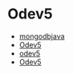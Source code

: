 # Odev5

<!--Index-->

- [mongodbjava](./Ders%20%C4%B0%C3%A7eri%C4%9Fi/%C3%96devler/Odev5/mongodbjava.rar)
- [Odev5](./Ders%20%C4%B0%C3%A7eri%C4%9Fi/%C3%96devler/Odev5/Odev5.docx)
- [odev5](./Ders%20%C4%B0%C3%A7eri%C4%9Fi/%C3%96devler/Odev5/odev5.java)
- [Odev5](./Ders%20%C4%B0%C3%A7eri%C4%9Fi/%C3%96devler/Odev5/Odev5.pdf)

<!--Index-->
